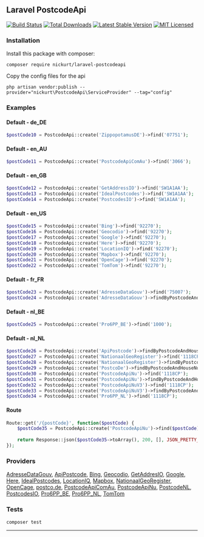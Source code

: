 ## Laravel PostcodeApi
[![Build Status](https://github.com/nickurt/laravel-postcodeapi/workflows/tests/badge.svg)](https://github.com/nickurt/laravel-postcodeapi/actions)
[![Total Downloads](https://poser.pugx.org/nickurt/laravel-postcodeapi/d/total.svg)](https://packagist.org/packages/nickurt/laravel-postcodeapi)
[![Latest Stable Version](https://poser.pugx.org/nickurt/laravel-postcodeapi/v/stable.svg)](https://packagist.org/packages/nickurt/laravel-postcodeapi)
[![MIT Licensed](https://poser.pugx.org/nickurt/laravel-postcodeapi/license.svg)](LICENSE.md)

### Installation
Install this package with composer:
```
composer require nickurt/laravel-postcodeapi
```

Copy the config files for the api
```
php artisan vendor:publish --provider="nickurt\PostcodeApi\ServiceProvider" --tag="config"
```

### Examples
#### Default - de_DE
```php
$postCode10 = PostcodeApi::create('ZippopotamusDE')->find('07751');
```
#### Default - en_AU
```php
$postCode11 = PostcodeApi::create('PostcodeApiComAu')->find('3066');
```
#### Default - en_GB
```php
$postCode12 = PostcodeApi::create('GetAddressIO')->find('SW1A1AA');
$postCode13 = PostcodeApi::create('IdealPostcodes')->find('SW1A1AA');
$postCode14 = PostcodeApi::create('PostcodesIO')->find('SW1A1AA');
```
#### Default - en_US
```php
$postCode15 = PostcodeApi::create('Bing')->find('92270');
$postCode16 = PostcodeApi::create('Geocodio')->find('92270');
$postCode17 = PostcodeApi::create('Google')->find('92270');
$postCode18 = PostcodeApi::create('Here')->find('92270');
$postCode19 = PostcodeApi::create('LocationIQ')->find('92270');
$postCode20 = PostcodeApi::create('Mapbox')->find('92270');
$postCode21 = PostcodeApi::create('OpenCage')->find('92270');
$postCode22 = PostcodeApi::create('TomTom')->find('92270');
```
#### Default - fr_FR
```php
$postCode23 = PostcodeApi::create('AdresseDataGouv')->find('75007');
$postCode24 = PostcodeApi::create('AdresseDataGouv')->findByPostcodeAndHouseNumber('75007', '5 Avenue Anatole France');
```
#### Default - nl_BE
```php
$postCode25 = PostcodeApi::create('Pro6PP_BE')->find('1000');
```
#### Default - nl_NL
```php
$postCode26 = PostcodeApi::create('ApiPostcode')->findByPostcodeAndHouseNumber('1118CP', '202');
$postCode27 = PostcodeApi::create('NationaalGeoRegister')->find('1118CP');
$postCode28 = PostcodeApi::create('NationaalGeoRegister')->findByPostcodeAndHouseNumber('1118CP', '202');
$postCode29 = PostcodeApi::create('PostcoDe')->findByPostcodeAndHouseNumber('1118CP', '202');
$postCode30 = PostcodeApi::create('PostcodeApiNu')->find('1118CP');
$postCode31 = PostcodeApi::create('PostcodeApiNu')->findByPostcodeAndHouseNumber('1118CP', '202');
$postCode32 = PostcodeApi::create('PostcodeApiNuV3')->find('1118CP');
$postCode33 = PostcodeApi::create('PostcodeApiNuV3')->findByPostcodeAndHouseNumber('1118CP', '202');
$postCode34 = PostcodeApi::create('Pro6PP_NL')->find('1118CP');
```
#### Route
```php
Route::get('/{postCode}', function($postCode) {
    $postCode35 = PostcodeApi::create('PostcodeApiNu')->find($postCode);
    
    return Response::json($postCode35->toArray(), 200, [], JSON_PRETTY_PRINT);
});
```

### Providers
[AdresseDataGouv](https://adresse.data.gouv.fr), [ApiPostcode](https://api-postcode.nl), [Bing](https://www.bingmapsportal.com), [Geocodio](https://www.geocod.io), [GetAddresIO](https://getaddress.io), [Google](https://developers.google.com/maps/documentation/geocoding/intro), [Here](https://www.here.com), [IdealPostcodes](https://ideal-postcodes.co.uk), [LocationIQ](https://locationiq.com), [Mapbox](https://www.mapbox.com/), [NationaalGeoRegister](https://nationaalgeoregister.nl/geonetwork/srv/dut/catalog.search#/home), [OpenCage](https://opencagedata.com/), [postco.de](https://postco.de), [PostcodeApiComAu](https://postcodeapi.com.au), [PostcodeApiNu](https://www.postcodeapi.nu), [PostcodeNL](https://www.postcode.nl), [PostcodesIO](https://api.postcodes.io), [Pro6PP_BE](https://www.pro6pp.nl), [Pro6PP_NL](https://www.pro6pp.nl), [TomTom](https://developer.tomtom.com/content/search-api-explorer)
### Tests
```sh
composer test
```

- - - 
